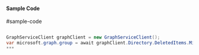 #### Sample Code
#sample-code 

```C#

GraphServiceClient graphClient = new GraphServiceClient();
var microsoft.graph.group = await graphClient.Directory.DeletedItems.Microsoft.graph.group.Request().GetAsync();
*** 

```